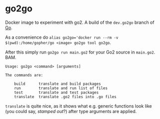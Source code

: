 # go2go
Docker image to experiment with go2. A build of the `dev.go2go` branch of [Go](https://github.com/golang/go).

As a convenience do `alias go2go='docker run --rm -v $(pwd):/home/gopher/go <image> go2go tool go2go`.

After this simply run `go2go run main.go2` for your Go2 source in `main.go2`. BAM.

```
Usage: go2go <command> [arguments]

The commands are:

	build      translate and build packages
	run        translate and run list of files
	test       translate and test packages
	translate  translate .go2 files into .go files
```

`translate` is quite nice, as it shows what e.g. generic functions look like (you could say, *stamped out*?) after type arguments are applied.


